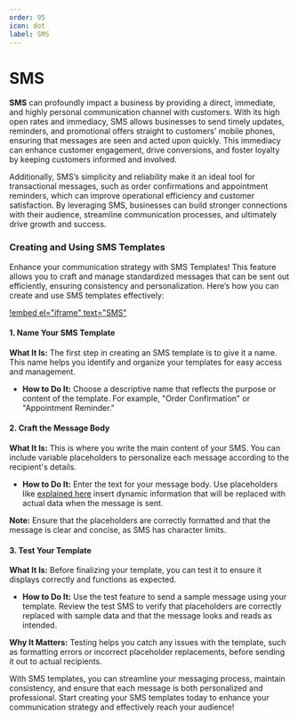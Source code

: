 ```yaml
---
order: 95
icon: dot
label: SMS
---
```


# SMS

**SMS** can profoundly impact a business by providing a direct, immediate, and highly personal communication channel with customers. With its high open rates and immediacy, SMS allows businesses to send timely updates, reminders, and promotional offers straight to customers' mobile phones, ensuring that messages are seen and acted upon quickly. This immediacy can enhance customer engagement, drive conversions, and foster loyalty by keeping customers informed and involved.

Additionally, SMS’s simplicity and reliability make it an ideal tool for transactional messages, such as order confirmations and appointment reminders, which can improve operational efficiency and customer satisfaction. By leveraging SMS, businesses can build stronger connections with their audience, streamline communication processes, and ultimately drive growth and success.

### **Creating and Using SMS Templates**

Enhance your communication strategy with SMS Templates! This feature allows you to craft and manage standardized messages that can be sent out efficiently, ensuring consistency and personalization. Here’s how you can create and use SMS templates effectively:

[!embed el="iframe" text="SMS"](../static/videos/SMS_tour.mp4)

#### 1. **Name Your SMS Template**

**What It Is:** The first step in creating an SMS template is to give it a name. This name helps you identify and organize your templates for easy access and management.

- **How to Do It:** Choose a descriptive name that reflects the purpose or content of the template. For example, "Order Confirmation" or "Appointment Reminder."

#### 2. **Craft the Message Body**

**What It Is:** This is where you write the main content of your SMS. You can include variable placeholders to personalize each message according to the recipient's details.

- **How to Do It:** Enter the text for your message body. Use placeholders like [explained here](./readme.md/#placeholder-format) insert dynamic information that will be replaced with actual data when the message is sent.

**Note:** Ensure that the placeholders are correctly formatted and that the message is clear and concise, as SMS has character limits.

#### 3. **Test Your Template**

**What It Is:** Before finalizing your template, you can test it to ensure it displays correctly and functions as expected.

- **How to Do It:** Use the test feature to send a sample message using your template. Review the test SMS to verify that placeholders are correctly replaced with sample data and that the message looks and reads as intended.

**Why It Matters:** Testing helps you catch any issues with the template, such as formatting errors or incorrect placeholder replacements, before sending it out to actual recipients.

With SMS templates, you can streamline your messaging process, maintain consistency, and ensure that each message is both personalized and professional. Start creating your SMS templates today to enhance your communication strategy and effectively reach your audience!
